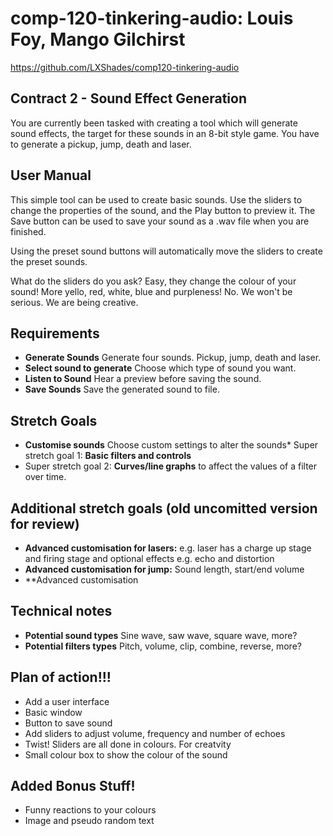 # comp-120-tinkering-audio: Louis Foy, Mango Gilchirst 

https://github.com/LXShades/comp120-tinkering-audio

## Contract 2 - Sound Effect Generation

You are currently been tasked with creating a tool which will generate sound
effects, the target for these sounds in an 8-bit style game. You have to generate
a pickup, jump, death and laser.

## User Manual

This simple tool can be used to create basic sounds. Use the sliders to change the properties of the sound, and the Play button
to preview it. The Save button can be used to save your sound as a .wav file when you are finished.  

Using the preset sound buttons will automatically move the sliders to create the preset sounds.  

What do the sliders do you ask? Easy, they change the colour of your sound! More yello, red, white, blue and purpleness!
No. We won't be serious. We are being creative.

## Requirements

* **Generate Sounds** Generate four sounds. Pickup, jump, death and laser.
* **Select sound to generate** Choose which type of sound you want.
* **Listen to Sound** Hear a preview before saving the sound.
* **Save Sounds** Save the generated sound to file.

## Stretch Goals

* **Customise sounds** Choose custom settings to alter the sounds* Super stretch goal 1: **Basic filters and controls**
* Super stretch goal 2: **Curves/line graphs** to affect the values of a filter over time.
## Additional stretch goals (old uncomitted version for review)
* **Advanced customisation for lasers:** e.g. laser has a charge up stage and firing stage and optional effects e.g. echo and distortion
* **Advanced customisation for jump:** Sound length, start/end volume
* **Advanced customisation

## Technical notes

* **Potential sound types** Sine wave, saw wave, square wave, more?
* **Potential filters types** Pitch, volume, clip, combine, reverse, more?

## Plan of action!!!

* Add a user interface  
* Basic window  
* Button to save sound  
* Add sliders to adjust volume, frequency and number of echoes  
* Twist! Sliders are all done in colours. For creatvity   
* Small colour box to show the colour of the sound

## Added Bonus Stuff!

* Funny reactions to your colours
* Image and pseudo random text
